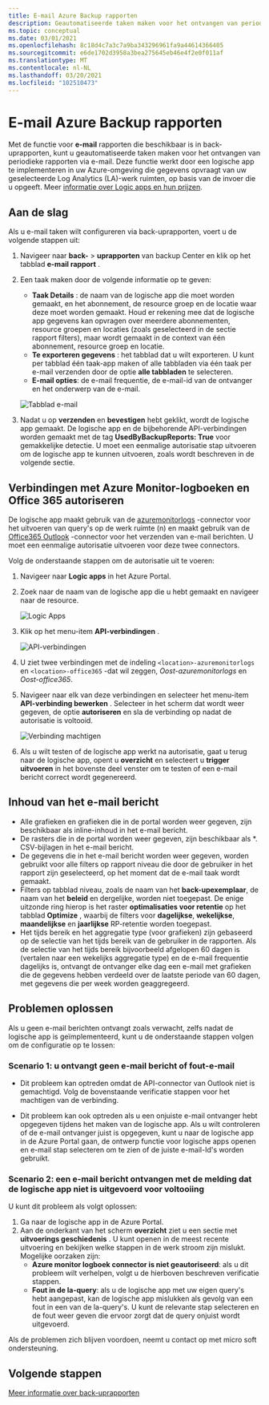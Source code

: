 ```yaml
---
title: E-mail Azure Backup rapporten
description: Geautomatiseerde taken maken voor het ontvangen van periodieke rapporten via e-mail
ms.topic: conceptual
ms.date: 03/01/2021
ms.openlocfilehash: 8c18d4c7a3c7a9ba343296961fa9a44614366405
ms.sourcegitcommit: e6de1702d3958a3bea275645eb46e4f2e0f011af
ms.translationtype: MT
ms.contentlocale: nl-NL
ms.lasthandoff: 03/20/2021
ms.locfileid: "102510473"
---
```

# <a name="email-azure-backup-reports"></a>E-mail Azure Backup rapporten

Met de functie voor **e-mail** rapporten die beschikbaar is in back-uprapporten, kunt u geautomatiseerde taken maken voor het ontvangen van periodieke rapporten via e-mail. Deze functie werkt door een logische app te implementeren in uw Azure-omgeving die gegevens opvraagt van uw geselecteerde Log Analytics (LA)-werk ruimten, op basis van de invoer die u opgeeft. Meer [informatie over Logic apps en hun prijzen](https://azure.microsoft.com/pricing/details/logic-apps/).

## <a name="getting-started"></a>Aan de slag

Als u e-mail taken wilt configureren via back-uprapporten, voert u de volgende stappen uit:

1.  Navigeer naar **back-**  >  **uprapporten** van backup Center en klik op het tabblad **e-mail rapport** .
2.  Een taak maken door de volgende informatie op te geven:
    * **Taak Details** : de naam van de logische app die moet worden gemaakt, en het abonnement, de resource groep en de locatie waar deze moet worden gemaakt. Houd er rekening mee dat de logische app gegevens kan opvragen over meerdere abonnementen, resource groepen en locaties (zoals geselecteerd in de sectie rapport filters), maar wordt gemaakt in de context van één abonnement, resource groep en locatie.
    * **Te exporteren gegevens** : het tabblad dat u wilt exporteren. U kunt per tabblad één taak-app maken of alle tabbladen via één taak per e-mail verzenden door de optie **alle tabbladen** te selecteren.
    * **E-mail opties**: de e-mail frequentie, de e-mail-id van de ontvanger en het onderwerp van de e-mail.

    ![Tabblad e-mail](./media/backup-azure-configure-backup-reports/email-tab.png)

3.  Nadat u op **verzenden** en **bevestigen** hebt geklikt, wordt de logische app gemaakt. De logische app en de bijbehorende API-verbindingen worden gemaakt met de tag **UsedByBackupReports: True** voor gemakkelijke detectie. U moet een eenmalige autorisatie stap uitvoeren om de logische app te kunnen uitvoeren, zoals wordt beschreven in de volgende sectie.

## <a name="authorize-connections-to-azure-monitor-logs-and-office-365"></a>Verbindingen met Azure Monitor-logboeken en Office 365 autoriseren

De logische app maakt gebruik van de [azuremonitorlogs](https://docs.microsoft.com/connectors/azuremonitorlogs/) -connector voor het uitvoeren van query's op de werk ruimte (n) en maakt gebruik van de [Office365 Outlook](https://docs.microsoft.com/connectors/office365connector/) -connector voor het verzenden van e-mail berichten. U moet een eenmalige autorisatie uitvoeren voor deze twee connectors. 
 
Volg de onderstaande stappen om de autorisatie uit te voeren:

1.  Navigeer naar **Logic apps** in het Azure Portal.
2.  Zoek naar de naam van de logische app die u hebt gemaakt en navigeer naar de resource.

    ![Logic Apps](./media/backup-azure-configure-backup-reports/logic-apps.png)

3.  Klik op het menu-item **API-verbindingen** .

    ![API-verbindingen](./media/backup-azure-configure-backup-reports/api-connections.png)

4.  U ziet twee verbindingen met de indeling `<location>-azuremonitorlogs` en `<location>-office365` -dat wil zeggen, _Oost-azuremonitorlogs_ en _Oost-office365_.
5.  Navigeer naar elk van deze verbindingen en selecteer het menu-item **API-verbinding bewerken** . Selecteer in het scherm dat wordt weer gegeven, de optie **autoriseren** en sla de verbinding op nadat de autorisatie is voltooid.

    ![Verbinding machtigen](./media/backup-azure-configure-backup-reports/authorize-connections.png)

6.  Als u wilt testen of de logische app werkt na autorisatie, gaat u terug naar de logische app, opent u **overzicht** en selecteert u **trigger uitvoeren** in het bovenste deel venster om te testen of een e-mail bericht correct wordt gegenereerd.

## <a name="contents-of-the-email"></a>Inhoud van het e-mail bericht

* Alle grafieken en grafieken die in de portal worden weer gegeven, zijn beschikbaar als inline-inhoud in het e-mail bericht.
* De rasters die in de portal worden weer gegeven, zijn beschikbaar als *. CSV-bijlagen in het e-mail bericht.
* De gegevens die in het e-mail bericht worden weer gegeven, worden gebruikt voor alle filters op rapport niveau die door de gebruiker in het rapport zijn geselecteerd, op het moment dat de e-mail taak wordt gemaakt.
* Filters op tabblad niveau, zoals de naam van het **back-upexemplaar**, de naam van het **beleid** en dergelijke, worden niet toegepast. De enige uitzonde ring hierop is het raster **optimalisaties voor retentie** op het tabblad **Optimize** , waarbij de filters voor **dagelijkse**, **wekelijkse**, **maandelijkse** en **jaarlijkse** RP-retentie worden toegepast.
* Het tijds bereik en het aggregatie type (voor grafieken) zijn gebaseerd op de selectie van het tijds bereik van de gebruiker in de rapporten. Als de selectie van het tijds bereik bijvoorbeeld afgelopen 60 dagen is (vertalen naar een wekelijks aggregatie type) en de e-mail frequentie dagelijks is, ontvangt de ontvanger elke dag een e-mail met grafieken die de gegevens hebben verdeeld over de laatste periode van 60 dagen, met gegevens die per week worden geaggregeerd.

## <a name="troubleshooting-issues"></a>Problemen oplossen

Als u geen e-mail berichten ontvangt zoals verwacht, zelfs nadat de logische app is geïmplementeerd, kunt u de onderstaande stappen volgen om de configuratie op te lossen:

### <a name="scenario-1-receiving-neither-a-successful-email-nor-an-error-email"></a>Scenario 1: u ontvangt geen e-mail bericht of fout-e-mail

* Dit probleem kan optreden omdat de API-connector van Outlook niet is gemachtigd. Volg de bovenstaande verificatie stappen voor het machtigen van de verbinding.

* Dit probleem kan ook optreden als u een onjuiste e-mail ontvanger hebt opgegeven tijdens het maken van de logische app. Als u wilt controleren of de e-mail ontvanger juist is opgegeven, kunt u naar de logische app in de Azure Portal gaan, de ontwerp functie voor logische apps openen en e-mail stap selecteren om te zien of de juiste e-mail-Id's worden gebruikt.

### <a name="scenario-2-receiving-an-error-email-that-says-that-the-logic-app-failed-to-execute-to-completion"></a>Scenario 2: een e-mail bericht ontvangen met de melding dat de logische app niet is uitgevoerd voor voltooiing

U kunt dit probleem als volgt oplossen:
1.  Ga naar de logische app in de Azure Portal.
2.  Aan de onderkant van het scherm **overzicht** ziet u een sectie met **uitvoerings geschiedenis** . U kunt openen in de meest recente uitvoering en bekijken welke stappen in de werk stroom zijn mislukt. Mogelijke oorzaken zijn:
    * **Azure monitor logboek connector is niet geautoriseerd**: als u dit probleem wilt verhelpen, volgt u de hierboven beschreven verificatie stappen.
    * **Fout in de la-query**: als u de logische app met uw eigen query's hebt aangepast, kan de logische app mislukken als gevolg van een fout in een van de la-query's. U kunt de relevante stap selecteren en de fout weer geven die ervoor zorgt dat de query onjuist wordt uitgevoerd.

Als de problemen zich blijven voordoen, neemt u contact op met micro soft ondersteuning.

## <a name="next-steps"></a>Volgende stappen
[Meer informatie over back-uprapporten](https://docs.microsoft.com/azure/backup/configure-reports)
